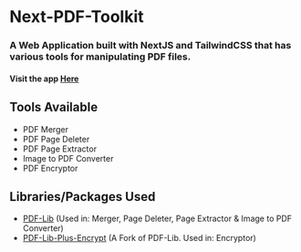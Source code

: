# Next-PDF-Toolkit

### A Web Application built with NextJS and TailwindCSS that has various tools for manipulating PDF files.

#### Visit the app [Here](https://next-pdftoolkit.subhamk.com)

## Tools Available

- PDF Merger
- PDF Page Deleter
- PDF Page Extractor
- Image to PDF Converter
- PDF Encryptor

## Libraries/Packages Used

- [PDF-Lib](https://www.npmjs.com/package/pdf-lib) (Used in: Merger, Page Deleter, Page Extractor & Image to PDF Converter)
- [PDF-Lib-Plus-Encrypt](https://www.npmjs.com/package/pdf-lib-plus-encrypt) (A Fork of PDF-Lib. Used in: Encryptor)
